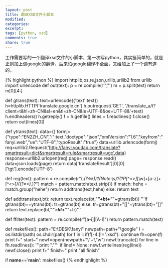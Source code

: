 ```yaml
---
layout: post
title: 翻译XSD文件小脚本
modified:
categories: 
excerpt: 
tags: [python, xsd]
comments: true
share: true
---
```


工作需要写的一个翻译xsd文件的小脚本，第一次写python，其实挺简单的，就是正则加上调google的翻译，后来怕google翻译不全面，又给加上了一个调有道的。

{% highlight python %}
import httplib,os,re,json,urllib,urllib2
from urllib import urlencode
def out(text):
    p = re.compile(r'","')
    m = p.split(text)
    return m[0][4:]

def gtrans(text):
    text=urlencode({'text':text})
    h=httplib.HTTP('translate.google.cn')
    h.putrequest('GET', '/translate_a/t?client=t&hl=zh-CN&sl=en&tl=zh-CN&ie=UTF-8&oe=UTF-8&'+text)
    h.endheaders()
    h.getreply()
    f = h.getfile()
    lines = f.readlines()
    f.close()
    return out(lines[0])

def ytrans(text):
    data={}
    formj={"type":"EN2ZH_CN","i":text,"doctype":"json","xmlVersion":"1.6","keyfrom":"fanyi.web","ue":"UTF-8","typoResult":"true"}
    data=urllib.urlencode(formj)
    req=urllib2.Request('http://fanyi.youdao.com/translate?smartresult=dict&smartresult=rule&smartresult=ugc',data)
    response=urllib2.urlopen(req)
    page= response.read()
    data=json.loads(page)
    return data['translateResult'][0][0]['tgt'].encode('UTF-8')

def reg(text):
    pattern = re.compile(r"(.*(?<=>))?(Note:\s)?(?P[^<>]*[\w]+[a-z]+[^<>]*)((?=<).*)?")
    match = pattern.match(text.strip())
    if match:
        hehe = match.group("hehe")
        return addtrans(text,hehe)
    else:
        return text

def addtrans(text,bt):
    return text.replace(bt,"***"+bt+"***"+gtrans(bt))
    '''if gtrans(bt)==ytrans(bt):
        tr=gtrans(bt)
    else:
        tr=gtrans(bt)+"[["+ytrans(bt)+"]]"
    return text.replace(bt,"***"+bt+"***"+tr)'''

def ffilter(text):
    pattern = re.compile(r"[a-i]|[A-I]")
    return pattern.match(text)

def makefiles():
    path="E:\\DESK\\fanyi"
    newpath=path+"\\google"
    l = os.listdir(path)
    os.chdir(path)
    for f in l:
        if(f[-4:]!=".xsd"):
            continue
        fh=open(f)
        print f+" start~"
        newf=open(newpath+"\\"+f,"w")
        newf.truncate()
        for line in fh.readlines():
            '''print "."'''
            if line!= None:
                newf.writelines(reg(line))
        newf.close()
        print f+" finish~"
    print "all finish"

if __name__=='__main__':
    makefiles()
{% endhighlight %}
